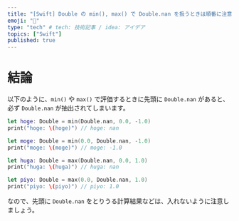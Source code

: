 ```yaml
---
title: "[Swift] Double の min(), max() で Double.nan を扱うときは順番に注意せよ"
emoji: "🔖"
type: "tech" # tech: 技術記事 / idea: アイデア
topics: ["Swift"]
published: true
---
```


# 結論

以下のように、`min()` や `max()` で評価するときに先頭に `Double.nan` があると、必ず `Double.nan` が抽出されてしまいます。

```swift
let hoge: Double = min(Double.nan, 0.0, -1.0)
print("hoge: \(hoge)") // hoge: nan

let moge: Double = min(0.0, Double.nan, -1.0)
print("moge: \(moge)") // moge: -1.0

let huga: Double = max(Double.nan, 0.0, 1.0)
print("huga: \(huga)") // huga: nan

let piyo: Double = max(0.0, Double.nan, 1.0)
print("piyo: \(piyo)") // piyo: 1.0
```

なので、先頭に `Double.nan` をとりうる計算結果などは、入れないように注意しましょう。